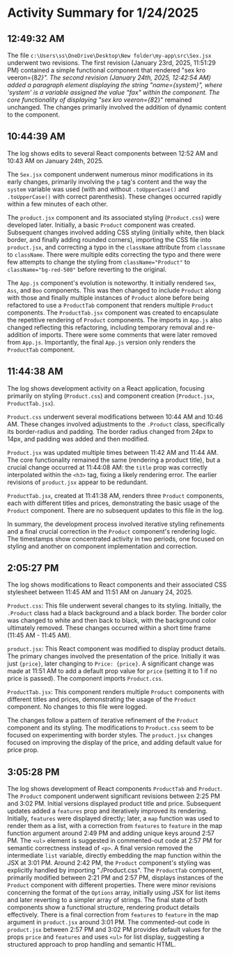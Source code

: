 # Activity Summary for 1/24/2025

## 12:49:32 AM
The file `c:\Users\ss\OneDrive\Desktop\New folder\my-app\src\Sex.jsx` underwent two revisions.  The first revision (January 23rd, 2025, 11:51:29 PM) contained a simple functional component that rendered "sex kro veeron={8*2}". The second revision (January 24th, 2025, 12:42:54 AM) added a paragraph element displaying the string "name={system}", where 'system' is a variable assigned the value "fax" within the component.  The core functionality of displaying "sex kro veeron={8*2}" remained unchanged.  The changes primarily involved the addition of dynamic content to the component.


## 10:44:39 AM
The log shows edits to several React components between 12:52 AM and 10:43 AM on January 24th, 2025.

The `Sex.jsx` component underwent numerous minor modifications in its early changes, primarily involving the `p` tag's content and the way the `system` variable was used (with and without `.toUpperCase()` and `.toUpperCase()` with correct parenthesis). These changes occurred rapidly within a few minutes of each other.

The `product.jsx` component and its associated styling (`Product.css`) were developed later. Initially, a basic `Product` component was created.  Subsequent changes involved adding CSS styling (initially white, then black border, and finally adding rounded corners), importing the CSS file into `product.jsx`, and correcting a typo in the `className` attribute from `classname` to `className`. There were multiple edits correcting the typo and there were few attempts to change the styling from `className="Product"` to `className="bg-red-500"` before reverting to the original.

The `App.js` component's evolution is noteworthy. It initially rendered `Sex`, `Ass`, and `Boo` components. This was then changed to include `Product` along with those and finally multiple instances of `Product` alone before being refactored to use a `ProductTab` component that renders multiple `Product` components.  The `ProductTab.jsx` component was created to encapsulate the repetitive rendering of `Product` components. The imports in `App.js` also changed reflecting this refactoring, including temporary removal and re-addition of imports.  There were some comments that were later removed from `App.js`.  Importantly, the final `App.js` version only renders the `ProductTab` component.


## 11:44:38 AM
The log shows development activity on a React application, focusing primarily on styling (`Product.css`) and component creation (`Product.jsx`, `ProductTab.jsx`).

`Product.css` underwent several modifications between 10:44 AM and 10:46 AM.  These changes involved adjustments to the `.Product` class, specifically its border-radius and padding. The border radius changed from 24px to 14px, and padding was added and then modified.

`Product.jsx` was updated multiple times between 11:42 AM and 11:44 AM. The core functionality remained the same (rendering a product title), but a crucial change occurred at 11:44:08 AM: the `title` prop was correctly interpolated within the `<h3>` tag, fixing a likely rendering error.  The earlier revisions of `product.jsx` appear to be redundant.

`ProductTab.jsx`, created at 11:41:38 AM, renders three `Product` components, each with different titles and prices, demonstrating the basic usage of the `Product` component.  There are no subsequent updates to this file in the log.

In summary, the development process involved iterative styling refinements and a final crucial correction in the `Product` component's rendering logic.  The timestamps show concentrated activity in two periods, one focused on styling and another on component implementation and correction.


## 2:05:27 PM
The log shows modifications to React components and their associated CSS stylesheet between 11:45 AM and 11:51 AM on January 24, 2025.

`Product.css`: This file underwent several changes to its styling.  Initially, the `.Product` class had a black background and a black border. The border color was changed to white and then back to black, with the background color ultimately removed.  These changes occurred within a short time frame (11:45 AM - 11:45 AM).


`product.jsx`: This React component was modified to display product details.  The primary changes involved the presentation of the price. Initially it was just `{price}`, later changing to `Price: {price}`.  A significant change was made at 11:51 AM to add a default prop value for `price` (setting it to 1 if no price is passed).  The component imports `Product.css`.

`ProductTab.jsx`: This component renders multiple `Product` components with different titles and prices, demonstrating the usage of the `Product` component. No changes to this file were logged.

The changes follow a pattern of iterative refinement of the `Product` component and its styling.  The modifications to `Product.css` seem to be focused on experimenting with border styles. The `product.jsx` changes focused on improving the display of the price, and adding default value for price prop.


## 3:05:28 PM
The log shows development of React components `ProductTab` and `Product`.  The `Product` component underwent significant revisions between 2:25 PM and 3:02 PM. Initial versions displayed product title and price.  Subsequent updates added a `features` prop and iteratively improved its rendering.  Initially,  `features` were displayed directly; later, a `map` function was used to render them as a list, with a correction from `features` to `feature` in the map function argument around 2:49 PM and adding unique keys around 2:57 PM.  The  `<ul>` element is suggested in commented-out code at 2:57 PM for semantic correctness instead of `<p>`. A final version removed the intermediate `list` variable, directly embedding the map function within the JSX at 3:01 PM.  Around 2:42 PM, the `Product` component's styling was explicitly handled by importing "./Product.css". The `ProductTab` component, primarily modified between 2:21 PM and 2:57 PM, displays instances of the `Product` component with different properties.  There were minor revisions concerning the format of the `Options` array, initially using JSX for list items and later reverting to a simpler array of strings.  The final state of both components show a functional structure, rendering product details effectively.  There is a final correction from `features` to `feature` in the map argument in `product.jsx` around 3:01 PM.  The commented-out code in `product.jsx` between 2:57 PM and 3:02 PM provides default values for the props `price` and `features` and uses `<ul>` for list display, suggesting a structured approach to prop handling and semantic HTML.
